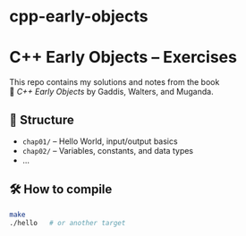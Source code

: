 # cpp-early-objects

# C++ Early Objects – Exercises

This repo contains my solutions and notes from the book  
📘 *C++ Early Objects* by Gaddis, Walters, and Muganda.

## 📁 Structure

- `chap01/` – Hello World, input/output basics
- `chap02/` – Variables, constants, and data types
- ...

## 🛠️ How to compile

```bash
make
./hello   # or another target
